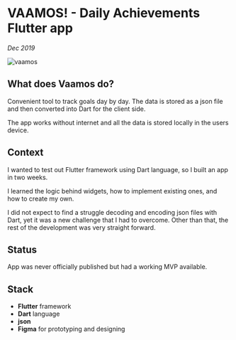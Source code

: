 # VAAMOS! - Daily Achievements Flutter app

_Dec 2019_

![vaamos](./assets/vaamos.png)

## What does Vaamos do?

Convenient tool to track goals day by day.
The data is stored as a json file and then converted into Dart for the client side.

The app works without internet and all the data is stored locally in the users device.

## Context

I wanted to test out Flutter framework using Dart language, so I built an app in two weeks.

I learned the logic behind widgets, how to implement existing ones, and how to create my own.

I did not expect to find a struggle decoding and encoding json files with Dart, yet it was a new challenge that I had to overcome. Other than that, the rest of the development was very straight forward.

## Status

App was never officially published but had a working MVP available.

## Stack

- **Flutter** framework
- **Dart** language
- **json**
- **Figma** for prototyping and designing

